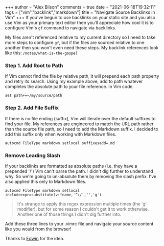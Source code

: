 +++
author = "Alex Bilson"
comments = true
date = "2021-06-18T19:32:11"
tags = ["vim","backlink","markdown"]
title = "Navigate Source Backlinks in Vim"
+++
If you've begun to use backlinks on your static site and you also use Vim as your primary text editor then you'll appreciate how cool it is to configure Vim's `gf` command to navigate via backlinks.

My files aren't referenced relative to my current directory so I need to take more steps to configure `gf`, but if the files are sourced relative to one another then you won't even need these steps. My backlink references look like this: `/notes/what-is-the-gospel`

### Step 1. Add Root to Path

If Vim cannot find the file by relative path, it will prepend each path property and retry its search. Using my example above, add to path whatever completes the absolute path to your file reference. In Vim code:

```
set path+=~/my/source/path
```

### Step 2. Add File Suffix

If there is no file ending (suffix), Vim will iterate over the default suffixes to find your file. My references are engineered to match the URL path rather than the source file path, so I need to add the Markdown suffix. I decided to add this suffix only when working with Markdown files.

```
autocmd FileType markdown setlocal suffixesadd=.md
```

### Remove Leading Slash

If your backlinks are formatted as absolute paths (i.e. they have a prepended '/') Vim can't parse the path. I didn't dig further to understand why. So we're going to un-absolute them by removing the slash prefix. I've also applied this only to Markdown files.

```
autocmd FileType markdown setlocal includeexpr=substitute(v:fname,'^\/','','g')
```

> It's strange to apply this regex expression multiple times (the 'g' modifier), but for some reason I couldn't get it to work otherwise. Another one of those things I didn't dig further into.

Add these three lines to your .vimrc file and navigate your source content like you would from the browser!

Thanks to [Edwin](https://www.edwinwenink.xyz/posts/42-vim_notetaking/) for the idea.
    